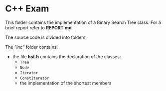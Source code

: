 # C++ Exam

This folder contains the implementation of a Binary Search Tree class. For a brief report refer to **REPORT.md**.

The source code is divided into folders

The *"inc"* folder contains:
-  the file **bst.h** contains the declaration of the classes:
   - `Tree`
   - `Node`
   - `Iterator`
   - `ConstIterator`
   - the implementation of the shortest members
